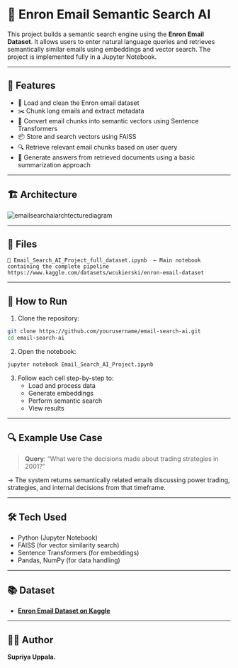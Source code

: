 
# 📧 Enron Email Semantic Search AI

This project builds a semantic search engine using the **Enron Email Dataset**. It allows users to enter natural language queries and retrieves semantically similar emails using embeddings and vector search. The project is implemented fully in a Jupyter Notebook.

---

## 📌 Features

- 📄 Load and clean the Enron email dataset
- ✂️ Chunk long emails and extract metadata
- 🔢 Convert email chunks into semantic vectors using Sentence Transformers
- 📦 Store and search vectors using FAISS
- 🔍 Retrieve relevant email chunks based on user query
- 💬 Generate answers from retrieved documents using a basic summarization approach

---

## 🏗️ Architecture

![emailsearchaiarchtecturediagram](https://github.com/user-attachments/assets/96455531-dbb8-46bc-93f0-a2139a5aa8f6)


---

## 📁 Files

```
📜 Email_Search_AI_Project_full_dataset.ipynb  ← Main notebook containing the complete pipeline
https://www.kaggle.com/datasets/wcukierski/enron-email-dataset
```

---

## 🧪 How to Run

1. Clone the repository:

```bash
git clone https://github.com/yourusername/email-search-ai.git
cd email-search-ai
```

2. Open the notebook:

```bash
jupyter notebook Email_Search_AI_Project.ipynb
```

3. Follow each cell step-by-step to:
   - Load and process data
   - Generate embeddings
   - Perform semantic search
   - View results

---

## 🔍 Example Use Case

> **Query**: “What were the decisions made about trading strategies in 2001?”

→ The system returns semantically related emails discussing power trading, strategies, and internal decisions from that timeframe.

---

## 🛠️ Tech Used

- Python (Jupyter Notebook)
- FAISS (for vector similarity search)
- Sentence Transformers (for embeddings)
- Pandas, NumPy (for data handling)

---

## 📚 Dataset

- **[Enron Email Dataset on Kaggle](https://www.kaggle.com/datasets/wcukierski/enron-email-dataset)**

---

## 🙋‍♀️ Author

**Supriya Uppala.**  

